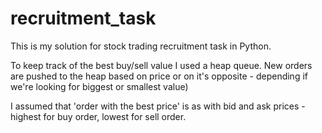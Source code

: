 # recruitment_task

This is my solution for stock trading recruitment task in Python.

To keep track of the best buy/sell value I used a heap queue. 
New orders are pushed to the heap based on price or on it's opposite - depending if we're looking for biggest or smallest value)

I assumed that 'order with the best price' is as with bid and ask prices - highest for buy order, lowest for sell order.


